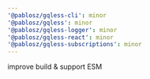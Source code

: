 ```yaml
---
'@pablosz/gqless-cli': minor
'@pablosz/gqless': minor
'@pablosz/gqless-logger': minor
'@pablosz/gqless-react': minor
'@pablosz/gqless-subscriptions': minor
---
```


improve build & support ESM
